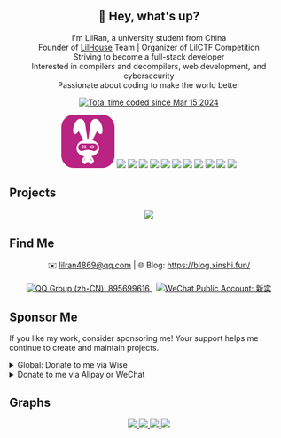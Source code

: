 <h2 align="center">👋 Hey, what's up?</h2>

<p align="center">
I'm LilRan, a university student from China <br />
Founder of <a href="https://github.com/Lil-House" target="_blank">LilHouse</a> Team | Organizer of LilCTF Competition <br />
Striving to become a full-stack developer <br />
Interested in compilers and decompilers, web development, and cybersecurity <br />
Passionate about coding to make the world better <br />
</p>

<p align="center">
  <a href="https://wakatime.com/@LilRan" target="_blank">
    <img src="https://wakatime.com/badge/user/018e4199-cdc3-4072-a62e-0e9eb18a8ed1.svg" alt="Total time coded since Mar 15 2024" />
  </a>
</p>

<p align="center">
  <img src="https://github.com/Lil-Ran/Lil-Ran/raw/main/assets/moonbit.svg">
  <!-- <img src="https://skillicons.dev/icons?i=python,ts,react,rust,dotnet,cpp,linux,docker,bash,vscode"> -->
  <img src="https://skillicons.dev/icons?i=python">
  <img src="https://skillicons.dev/icons?i=ts">
  <img src="https://skillicons.dev/icons?i=react">
  <img src="https://skillicons.dev/icons?i=rust">
  <img src="https://skillicons.dev/icons?i=dotnet">
  <img src="https://skillicons.dev/icons?i=cpp">
  <img src="https://skillicons.dev/icons?i=linux">
  <img src="https://skillicons.dev/icons?i=docker">
  <img src="https://skillicons.dev/icons?i=bash">
  <img src="https://skillicons.dev/icons?i=vscode">
  <img src="https://skills.syvixor.com/api/icons?i=apifox&radius=60">
</p>

## Projects

<p align="center">
  <a href="https://github.com/Lil-House/Pyarmor-Static-Unpack-1shot" target="_blank">
    <picture>
      <source
        srcset="https://github-readme-stats.vercel.app/api/pin/?username=Lil-House&repo=Pyarmor-Static-Unpack-1shot&theme=github_dark_dimmed"
        media="(prefers-color-scheme: dark)"
      />
      <source
        srcset="https://github-readme-stats.vercel.app/api/pin/?username=Lil-House&repo=Pyarmor-Static-Unpack-1shot"
        media="(prefers-color-scheme: light), (prefers-color-scheme: no-preference)"
      />
      <img src="https://github-readme-stats.vercel.app/api/pin/?username=Lil-House&repo=Pyarmor-Static-Unpack-1shot" />
    </picture>
  </a>
  <!-- &nbsp;
  <a href="https://github.com/Lil-Ran/build-bindiff-for-ida-9" target="_blank">
    <picture>
      <source
        srcset="https://github-readme-stats.vercel.app/api/pin/?username=Lil-Ran&repo=build-bindiff-for-ida-9&theme=github_dark_dimmed"
        media="(prefers-color-scheme: dark)"
      />
      <source
        srcset="https://github-readme-stats.vercel.app/api/pin/?username=Lil-Ran&repo=build-bindiff-for-ida-9"
        media="(prefers-color-scheme: light), (prefers-color-scheme: no-preference)"
      />
      <img src="https://github-readme-stats.vercel.app/api/pin/?username=Lil-Ran&repo=build-bindiff-for-ida-9" />
    </picture>
  </a> -->
</p>

## Find Me

<p align="center">
✉️ <a href="mailto:lilran4869@qq.com" target="_blank">lilran4869@qq.com</a>
 | 🌐 Blog: <a href="https://blog.xinshi.fun/" target="_blank">https://blog.xinshi.fun/</a>
<br />
<br />
<a href="https://qm.qq.com/q/hKKN9Y5bO0" target="_blank">
  <img src="https://img.shields.io/badge/QQ%20Group%20(zh_CN)-895699616-blue?style=for-the-badge&logo=qq" alt="QQ Group (zh-CN): 895699616">
</a>
&nbsp;
<a href="https://github.com/Lil-Ran/Lil-Ran/raw/main/assets/wechatpub.webp" target="_blank">
  <img src="https://img.shields.io/badge/WeChat%20Public%20Account-新实-green?style=for-the-badge&logo=wechat" alt="WeChat Public Account: 新实">
</a>
<!-- &nbsp;
<a href="https://space.bilibili.com/478892019" target="_blank">
  <img src="https://img.shields.io/badge/Bilibili-新实LilRan-orange?style=for-the-badge&logo=bilibili" alt="Bilibili: 新实LilRan">
</a> -->
<br />
</p>

## Sponsor Me

If you like my work, consider sponsoring me! Your support helps me continue to create and maintain projects.

<details>
<summary>Global: Donate to me via Wise</summary>

<a href="https://wise.com/pay/me/stasc07" target="_blank">
  <img width="150" align="right" src="https://github.com/Lil-Ran/Lil-Ran/raw/main/assets/wise.webp">
</a>

My Wise tag: `stasc07`

https://wise.com/pay/me/stasc07
</details>

<details>
<summary>Donate to me via Alipay or WeChat</summary>

<p align="center">
  <img src="https://github.com/Lil-Ran/Lil-Ran/raw/main/assets/alipay.webp" alt="Alipay QR Code" height="200">
  <img src="https://github.com/Lil-Ran/Lil-Ran/raw/main/assets/wechatpay.webp" alt="WeChat Pay QR Code" height="200">
</p>
</details>

## Graphs

<p align="center">

<a href="https://github.com/anuraghazra/github-readme-stats" target="_blank">
  <picture>
    <source
      srcset="https://github-readme-stats.vercel.app/api?username=Lil-Ran&hide=issues&show=prs_merged&show_icons=true&include_all_commits=true&theme=github_dark_dimmed"
      media="(prefers-color-scheme: dark)"
    />
    <source
      srcset="https://github-readme-stats.vercel.app/api?username=Lil-Ran&hide=issues&show=prs_merged&show_icons=true&include_all_commits=true"
      media="(prefers-color-scheme: light), (prefers-color-scheme: no-preference)"
    />
    <img src="https://github-readme-stats.vercel.app/api?username=Lil-Ran&hide=issues&show=prs_merged&show_icons=true&include_all_commits=true" />
  </picture>

  <picture>
    <source
      srcset="https://github-readme-stats.vercel.app/api/top-langs/?username=Lil-Ran&layout=compact&langs_count=10&theme=github_dark_dimmed"
      media="(prefers-color-scheme: dark)"
    />
    <source
      srcset="https://github-readme-stats.vercel.app/api/top-langs/?username=Lil-Ran&layout=compact&langs_count=10"
      media="(prefers-color-scheme: light), (prefers-color-scheme: no-preference)"
    />
    <img src="https://github-readme-stats.vercel.app/api/top-langs/?username=Lil-Ran&layout=compact&langs_count=10" />
  </picture>
</a>

<a href="https://github.com/ryo-ma/github-profile-trophy" target="_blank">
  <picture>
    <source
      srcset="https://github-profile-trophy.vercel.app/?username=Lil-Ran&row=1&column=8&theme=onedark"
      media="(prefers-color-scheme: dark)"
    />
    <source
      srcset="https://github-profile-trophy.vercel.app/?username=Lil-Ran&row=1&column=8"
      media="(prefers-color-scheme: light), (prefers-color-scheme: no-preference)"
    />
    <img src="https://github-profile-trophy.vercel.app/?username=Lil-Ran&row=1&column=8" />
  </picture>
</a>

<a href="https://github.com/vn7n24fzkq/github-profile-summary-cards" target="_blank">
  <picture>
    <source
      srcset="https://github-profile-summary-cards.vercel.app/api/cards/profile-details?username=Lil-Ran&theme=github_dark"
      media="(prefers-color-scheme: dark)"
    />
    <source
      srcset="https://github-profile-summary-cards.vercel.app/api/cards/profile-details?username=Lil-Ran"
      media="(prefers-color-scheme: light), (prefers-color-scheme: no-preference)"
    />
    <img src="https://github-profile-summary-cards.vercel.app/api/cards/profile-details?username=Lil-Ran" />
  </picture>
</a>

</p>
